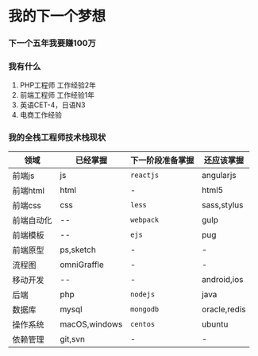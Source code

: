 # 我的下一个梦想

### 下一个五年我要赚100万

### 我有什么

1. PHP工程师 工作经验2年
2. 前端工程师 工作经验1年
3. 英语CET-4，日语N3
4. 电商工作经验

### 我的全栈工程师技术栈现状

| 领域 | 已经掌握 | 下一阶段准备掌握 | 还应该掌握 |
| --- | --- | --- | --- |
| 前端js | js | `reactjs` | angularjs |
| 前端html | html | - | html5 |
| 前端css | css | `less` | sass,stylus |
| 前端自动化 | -- | `webpack` | gulp |
| 前端模板 | -- | `ejs` | pug |
| 前端原型 | ps,sketch | - | - |
| 流程图 | omniGraffle | - | - |
| 移动开发 | -- | - | android,ios |
| 后端 | php | `nodejs` | java |
| 数据库 | mysql | `mongodb` | oracle,redis |
| 操作系统 | macOS,windows | `centos` | ubuntu |
| 依赖管理 | git,svn | - | - |



